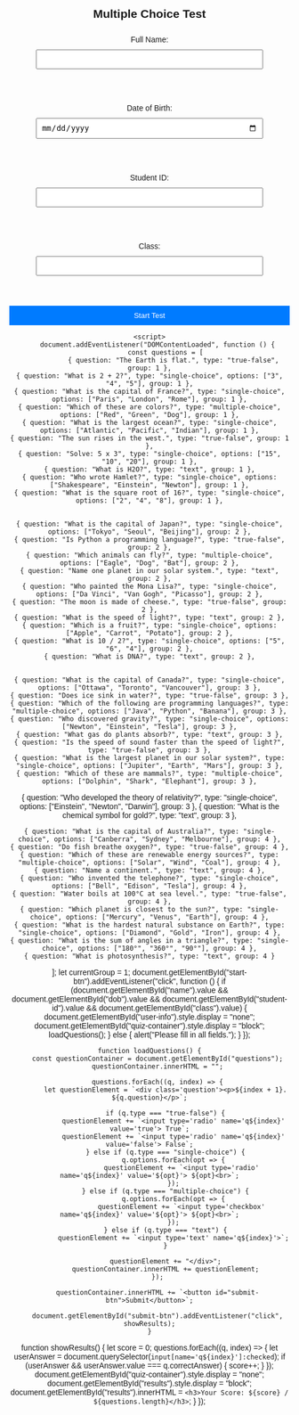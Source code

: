 <!DOCTYPE html>
<html lang="en">
<head>
    <meta charset="UTF-8">
    <meta name="viewport" content="width=device-width, initial-scale=1.0">
    <title>Multiple Choice Test</title>
    <style>
        body {
            font-family: Arial, sans-serif;
            margin: 20px;
            padding: 0;
            text-align: center;
        }

        .container {
            max-width: 600px;
            margin: auto;
            padding: 20px;
            border: 1px solid #ccc;
            border-radius: 10px;
            box-shadow: 2px 2px 10px rgba(0, 0, 0, 0.1);
            background-color: #f9f9f9;
        }

        label, input {
            display: block;
            margin: 10px auto;
            width: 90%;
            padding: 8px;
        }

        button {
            background-color: #007BFF;
            color: white;
            border: none;
            padding: 10px;
            cursor: pointer;
            width: 100%;
            margin-top: 10px;
        }

        button:hover {
            background-color: #0056b3;
        }

        .question {
            text-align: left;
            margin-bottom: 15px;
        }
        .question label {
    display: inline-flex;
    align-items: center;
    gap: 5px;
    margin-right: 15px; 
}

.question input[type="radio"],
.question input[type="checkbox"] {
    margin: 0;
}


.question input[type="radio"],
.question input[type="checkbox"] {
    margin-right: 5px;
}
    </style>
</head>
<body>
    <div class="container">
        <h2>Multiple Choice Test</h2>
        <div id="user-info">
            <label>Full Name: <input type="text" id="name" required></label><br>
            <label>Date of Birth: <input type="date" id="dob" required></label><br>
            <label>Student ID: <input type="text" id="student-id" required></label><br>
            <label>Class: <input type="text" id="class" required></label><br>
            <button id="start-btn">Start Test</button>
        </div>
        <div id="quiz-container" style="display:none;">
            <div id="questions"></div>
            <button id="submit-btn">Next</button>
        </div>
        <div id="results" style="display:none;"></div>
    </div>

    <script>
        document.addEventListener("DOMContentLoaded", function () {
            const questions = [
                { question: "The Earth is flat.", type: "true-false", group: 1 },
    { question: "What is 2 + 2?", type: "single-choice", options: ["3", "4", "5"], group: 1 },
    { question: "What is the capital of France?", type: "single-choice", options: ["Paris", "London", "Rome"], group: 1 },
    { question: "Which of these are colors?", type: "multiple-choice", options: ["Red", "Green", "Dog"], group: 1 },
    { question: "What is the largest ocean?", type: "single-choice", options: ["Atlantic", "Pacific", "Indian"], group: 1 },
    { question: "The sun rises in the west.", type: "true-false", group: 1 },
    { question: "Solve: 5 x 3", type: "single-choice", options: ["15", "10", "20"], group: 1 },
    { question: "What is H2O?", type: "text", group: 1 },
    { question: "Who wrote Hamlet?", type: "single-choice", options: ["Shakespeare", "Einstein", "Newton"], group: 1 },
    { question: "What is the square root of 16?", type: "single-choice", options: ["2", "4", "8"], group: 1 },

    
    { question: "What is the capital of Japan?", type: "single-choice", options: ["Tokyo", "Seoul", "Beijing"], group: 2 },
    { question: "Is Python a programming language?", type: "true-false", group: 2 },
    { question: "Which animals can fly?", type: "multiple-choice", options: ["Eagle", "Dog", "Bat"], group: 2 },
    { question: "Name one planet in our solar system.", type: "text", group: 2 },
    { question: "Who painted the Mona Lisa?", type: "single-choice", options: ["Da Vinci", "Van Gogh", "Picasso"], group: 2 },
    { question: "The moon is made of cheese.", type: "true-false", group: 2 },
    { question: "What is the speed of light?", type: "text", group: 2 },
    { question: "Which is a fruit?", type: "single-choice", options: ["Apple", "Carrot", "Potato"], group: 2 },
    { question: "What is 10 / 2?", type: "single-choice", options: ["5", "6", "4"], group: 2 },
    { question: "What is DNA?", type: "text", group: 2 },

   
    { question: "What is the capital of Canada?", type: "single-choice", options: ["Ottawa", "Toronto", "Vancouver"], group: 3 },
    { question: "Does ice sink in water?", type: "true-false", group: 3 },
    { question: "Which of the following are programming languages?", type: "multiple-choice", options: ["Java", "Python", "Banana"], group: 3 },
    { question: "Who discovered gravity?", type: "single-choice", options: ["Newton", "Einstein", "Tesla"], group: 3 },
    { question: "What gas do plants absorb?", type: "text", group: 3 },
    { question: "Is the speed of sound faster than the speed of light?", type: "true-false", group: 3 },
    { question: "What is the largest planet in our solar system?", type: "single-choice", options: ["Jupiter", "Earth", "Mars"], group: 3 },
    { question: "Which of these are mammals?", type: "multiple-choice", options: ["Dolphin", "Shark", "Elephant"], group: 3 },
{ question: "Who developed the theory of relativity?", type: "single-choice", options: ["Einstein", "Newton", "Darwin"], group: 3 },
    { question: "What is the chemical symbol for gold?", type: "text", group: 3 },

   
    { question: "What is the capital of Australia?", type: "single-choice", options: ["Canberra", "Sydney", "Melbourne"], group: 4 },
    { question: "Do fish breathe oxygen?", type: "true-false", group: 4 },
    { question: "Which of these are renewable energy sources?", type: "multiple-choice", options: ["Solar", "Wind", "Coal"], group: 4 },
    { question: "Name a continent.", type: "text", group: 4 },
    { question: "Who invented the telephone?", type: "single-choice", options: ["Bell", "Edison", "Tesla"], group: 4 },
    { question: "Water boils at 100°C at sea level.", type: "true-false", group: 4 },
    { question: "Which planet is closest to the sun?", type: "single-choice", options: ["Mercury", "Venus", "Earth"], group: 4 },
    { question: "What is the hardest natural substance on Earth?", type: "single-choice", options: ["Diamond", "Gold", "Iron"], group: 4 },
    { question: "What is the sum of angles in a triangle?", type: "single-choice", options: ["180°", "360°", "90°"], group: 4 },
    { question: "What is photosynthesis?", type: "text", group: 4 }
];
 let currentGroup = 1;
           document.getElementById("start-btn").addEventListener("click", function () {
        if (document.getElementById("name").value && document.getElementById("dob").value && document.getElementById("student-id").value && document.getElementById("class").value) {
            document.getElementById("user-info").style.display = "none";
            document.getElementById("quiz-container").style.display = "block";
            loadQuestions();
        } else {
            alert("Please fill in all fields.");
        }
    });

    function loadQuestions() {
        const questionContainer = document.getElementById("questions");
        questionContainer.innerHTML = "";

        questions.forEach((q, index) => {
            let questionElement = `<div class='question'><p>${index + 1}. ${q.question}</p>`;

            if (q.type === "true-false") {
                questionElement += `<input type='radio' name='q${index}' value='true'> True`;
                questionElement += `<input type='radio' name='q${index}' value='false'> False`;
            } else if (q.type === "single-choice") {
                q.options.forEach(opt => {
                    questionElement += `<input type='radio' name='q${index}' value='${opt}'> ${opt}<br>`;
                });
            } else if (q.type === "multiple-choice") {
                q.options.forEach(opt => {
                    questionElement += `<input type='checkbox' name='q${index}' value='${opt}'> ${opt}<br>`;
                });
            } else if (q.type === "text") {
                questionElement += `<input type='text' name='q${index}'>`;
            }

            questionElement += "</div>";
            questionContainer.innerHTML += questionElement;
        });

        questionContainer.innerHTML += `<button id="submit-btn">Submit</button>`;

        document.getElementById("submit-btn").addEventListener("click", showResults);
    }

   function showResults() {
                let score = 0;
                questions.forEach((q, index) => {
                    let userAnswer = document.querySelector(`input[name='q${index}']:checked`);
                    if (userAnswer && userAnswer.value === q.correctAnswer) {
                        score++;
                    }
                });
                document.getElementById("quiz-container").style.display = "none";
                document.getElementById("results").style.display = "block";
                document.getElementById("results").innerHTML = `<h3>Your Score: ${score} / ${questions.length}</h3>`;
            }
        });
    </script>
</body>
</html>
